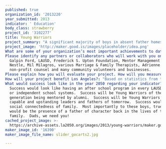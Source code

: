 ```yaml
---
published: true
organization_id: '2013220'
year_submitted: 2013
indicator: ' Education'
body_class: strawberry
project_id: '3102277'
title: Young Warriors
project_summary: "A significant majority of boys in absent father homes are hurting so deeply that they become unproductive and destructive members of society. Young Warriors believes that all boys need affirmation, guidance, training, and support from positive male role-models.  The physical, emotional, and social needs of boys and their mothers in absent-father homes is the central focus of the programs provided by Young Warriors.\r\nYoung Warriors is life education, things one should learn from a father.  YW participants learn life skills such as changing a tire, how to treat women respectfully, trusting others, dealing with finances, pursuing a college education,  work-readiness skills, anger management, conflict resolution, team-building skills, nutrition and health management, and much, much more--- all while having FUN!  YW is somewhere to turn for advice and answers that many children from fatherless homes do not have."
project_image: 'http://maker.good.is/images/placeholder/idea.png'
What are some of your organization’s most important achievements to date?: "YW started with a relationship between Jason Hill and one 10-year-old boy named Wonder.  Along with other mentors, Jason was able to give Wonder the mentoring relationship that Jason had received from caring mentors who changed Jason's life.  Wonder is now on a  healthy path and thriving.  In fact, Wonder received an award for Male Athlete of the Year at his school. \r\n\tWonder is responsible for the birth of Young Warriors.  During Wonder's success, Jason decided to give other boys broader horizons.  YW started with a small group of boys, their single moms, and a circle of friends.  The program was extremely successful, and quickly grew to over 20 boys, with moms calling from as far as two hours away, asking to come Young Warrior events.  YW participants are committed; they enjoy being in the program and attendance rates are over 96%.   Adults in these children's lives have noticed almost an immediate change in the boy's attitudes and behaviors.  In addition, grades are showing improvement.\r\n\tYW has expanded its program throughout the community.  YW  community members (such as Galpin Ford, Nestle, Wells Fargo, the city of  Van Nuys, and many private investors) are excited to participate in the program.  YW now has two programs:  (1) the original YW group, and (2) two elementary schools consisting of 24 fatherless 5th grade boys.  Other principals heard of YW and are expressing a strong interest in hosting the YW program at their schools.  In addition, Jason has peaked the interest of various gang-prevention units.  The waiting list for YW is growing with 100’s of kids waiting for the program to become available to them!"
Please identify any partners or collaborators who will work with you on this project.: >-
  Galpin Ford, LAUSD, Frederick S. Upton Foundation, Mentor Management Systems,
  Nestle, Mil Milagros, various Marriage & Family Therapists, Adrienne Newsome,
  non-profit counsel and many community volunteers and businesses.
Please explain how you will evaluate your project. How will you measure success?: "1. YW uses standard psychological tests to measure self-esteem, self-efficacy, and negative risk-taking behavior.\r\n2. Qualitative and quantitative data will be collected from the participants, parents, mentors, YW staff, mentors, community volunteers, advisory, and board members via attendance records, grades, assessments, participation at all events and meetings, observations, and comments.  \r\n3. Before, during, termination, and post-termination program assessments and evaluations will be conducted.  \r\n4. Teacher, school officials, and other professional recommendations and input are considered.  \r\n5. Recommendations, assessments, and evaluations will be reviewed by the program director, family therapist,  and YW Advisory Board as necessary.  \r\n6. Live-scan screening and “best practices” training methods insure that participants have well qualified mentors."
How will your project benefit Los Angeles?: "Based on statistics from the California Family Council, children from fatherless homes are more likely to: commit suicide, be poor, drop out of school, have maladaptive behavior, be abused, abuse drugs and alcohol, run away, join gangs, wind up in state institutions or on state welfare, or be killed.  Young Warrior changes these boys future for the betterment of themselves and society.\r\n1. The first objective of YW is to increase self-esteem and self-efficacy in boys whose identity is lost and who are at risk of becoming another troubling statistic.  YW mentors inspire boys discover their own strengths, take on new challenges, and face their failures as well as their victories.  In these critical life lessons, YW mentors develop trust with participants so that the participants are able to hear good advice, and therefore, become good decision makers.\r\n\r\n2. The second objective of YW is to encourage and develop positive interpersonal communication amongst participants, mentors, peers, parents, guardians, teachers, and authorities.  YW mentors  promote diversity and respect for others by modeling self-discipline, integrity, honesty, compassion, forgiveness, ethical and moral behavior.  YW starts cultivating these skills in the home by collaborating with a local Marriage and Family Therapist (MFT) in creating a parent education program.  This curriculum assists parents become more effective in the lives of their boys.\r\n\r\n3. Finally, YW third objective is to prevent negative, risk-taking behavior, including gang prevention.  YW reduces the need to find security in gangs, substance abuse, or the like by instilling worth and confidence in participant's abilities.  YW participants learn anger management, conflict resolution, and how to engage themselves in  healthy, positive affiliations with others."
What would success look like in the year 2050 regarding your indicator?: >-
  Success would look like having an after school program in every LAUSD school
  or independent school systems.  Success will be Young Warriors of the next
  generation being mentored by alumni.  Success will be Young Warriors being the
  capable and upstanding leaders and fathers of tomorrow.  Success would be
  social connectedness of family.  Most importantly to these boys, true success
  would be the presence of a father of character back in the lives of the
  family.  Dads, we need you!
cached_project_image: >-
  https://archive-assets.la2050.org/images/2013/young-warriors/maker.good.is/images/placeholder/idea.png
maker_image_id: '16390'
maker_image_file_name: slider_gocarts2.jpg

---
```

